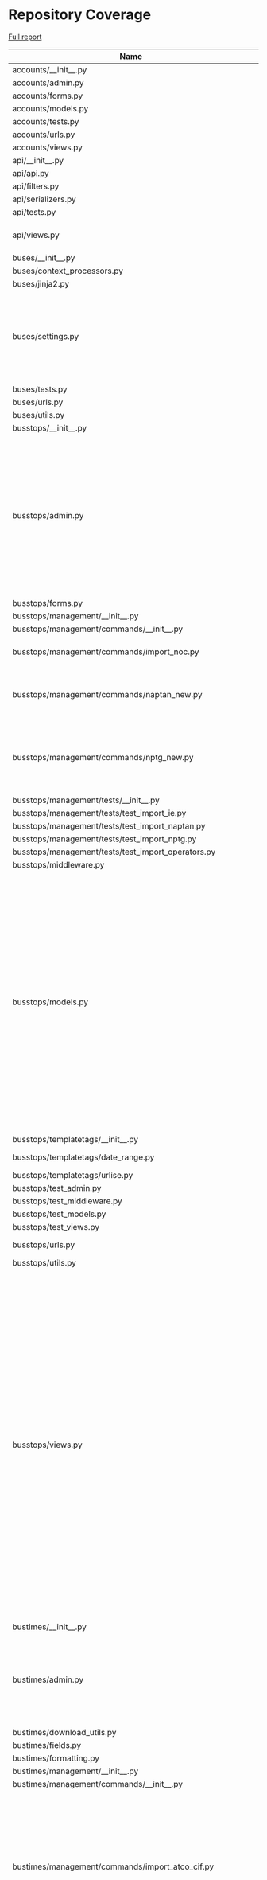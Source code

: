 # Repository Coverage

[Full report](https://htmlpreview.github.io/?https://github.com/jclgoodwin/bustimes.org/blob/python-coverage-comment-action-data/htmlcov/index.html)

| Name                                                            |    Stmts |     Miss |   Cover |   Missing |
|---------------------------------------------------------------- | -------: | -------: | ------: | --------: |
| accounts/\_\_init\_\_.py                                        |        0 |        0 |    100% |           |
| accounts/admin.py                                               |       41 |        0 |    100% |           |
| accounts/forms.py                                               |       50 |        0 |    100% |           |
| accounts/models.py                                              |       25 |        0 |    100% |           |
| accounts/tests.py                                               |       99 |        0 |    100% |           |
| accounts/urls.py                                                |        4 |        0 |    100% |           |
| accounts/views.py                                               |       61 |        1 |     98% |       108 |
| api/\_\_init\_\_.py                                             |        0 |        0 |    100% |           |
| api/api.py                                                      |       11 |        0 |    100% |           |
| api/filters.py                                                  |       53 |        0 |    100% |           |
| api/serializers.py                                              |      114 |        0 |    100% |           |
| api/tests.py                                                    |        7 |        0 |    100% |           |
| api/views.py                                                    |       93 |        5 |     95% |134, 141-148 |
| buses/\_\_init\_\_.py                                           |        0 |        0 |    100% |           |
| buses/context\_processors.py                                    |        7 |        0 |    100% |           |
| buses/jinja2.py                                                 |       36 |        2 |     94% |    40, 61 |
| buses/settings.py                                               |      112 |       21 |     81% |97-105, 125, 208, 227-235, 252-268, 320 |
| buses/tests.py                                                  |        5 |        0 |    100% |           |
| buses/urls.py                                                   |        6 |        0 |    100% |           |
| buses/utils.py                                                  |       24 |        1 |     96% |        27 |
| busstops/\_\_init\_\_.py                                        |        0 |        0 |    100% |           |
| busstops/admin.py                                               |      323 |       16 |     95% |103-109, 184, 243-251, 333-334, 380, 455, 459, 508, 540, 584, 588, 612, 616 |
| busstops/forms.py                                               |       46 |        0 |    100% |           |
| busstops/management/\_\_init\_\_.py                             |        0 |        0 |    100% |           |
| busstops/management/commands/\_\_init\_\_.py                    |        0 |        0 |    100% |           |
| busstops/management/commands/import\_noc.py                     |      130 |        3 |     98% |155, 184, 246 |
| busstops/management/commands/naptan\_new.py                     |      150 |        5 |     97% |47, 100, 151, 211, 256 |
| busstops/management/commands/nptg\_new.py                       |       94 |        7 |     93% |148, 158, 163, 169-170, 172-173 |
| busstops/management/tests/\_\_init\_\_.py                       |        0 |        0 |    100% |           |
| busstops/management/tests/test\_import\_ie.py                   |       63 |        0 |    100% |           |
| busstops/management/tests/test\_import\_naptan.py               |       67 |        0 |    100% |           |
| busstops/management/tests/test\_import\_nptg.py                 |       31 |        0 |    100% |           |
| busstops/management/tests/test\_import\_operators.py            |       64 |        0 |    100% |           |
| busstops/middleware.py                                          |       20 |        0 |    100% |           |
| busstops/models.py                                              |      607 |       30 |     95% |241, 287, 389, 426, 476, 502, 592, 631, 723, 787, 790-793, 804-805, 829-833, 838, 849, 868-869, 942-946, 1004, 1046, 1061, 1098 |
| busstops/templatetags/\_\_init\_\_.py                           |        0 |        0 |    100% |           |
| busstops/templatetags/date\_range.py                            |       25 |        3 |     88% | 9, 22, 28 |
| busstops/templatetags/urlise.py                                 |       17 |        0 |    100% |           |
| busstops/test\_admin.py                                         |       54 |        0 |    100% |           |
| busstops/test\_middleware.py                                    |       10 |        0 |    100% |           |
| busstops/test\_models.py                                        |      143 |        0 |    100% |           |
| busstops/test\_views.py                                         |      275 |        0 |    100% |           |
| busstops/urls.py                                                |       20 |        2 |     90% |   123-125 |
| busstops/utils.py                                               |        3 |        0 |    100% |           |
| busstops/views.py                                               |      619 |       46 |     93% |116, 136-140, 486, 512, 562, 726, 757, 821-824, 826, 940-945, 958, 1035, 1181, 1232-1233, 1238-1239, 1247-1256, 1273-1277, 1358, 1385-1386, 1390-1393, 1543, 1555-1556, 1561, 1573-1574 |
| bustimes/\_\_init\_\_.py                                        |        0 |        0 |    100% |           |
| bustimes/admin.py                                               |       97 |       12 |     88% |54, 60, 63-64, 67-68, 114-118, 141, 149, 162, 172 |
| bustimes/download\_utils.py                                     |       40 |        0 |    100% |           |
| bustimes/fields.py                                              |       31 |        1 |     97% |        12 |
| bustimes/formatting.py                                          |       19 |        0 |    100% |           |
| bustimes/management/\_\_init\_\_.py                             |        0 |        0 |    100% |           |
| bustimes/management/commands/\_\_init\_\_.py                    |        0 |        0 |    100% |           |
| bustimes/management/commands/import\_atco\_cif.py               |      235 |       25 |     89% |28-35, 40, 43-44, 66, 193, 195, 198, 200, 208, 214, 278, 311-316, 356-357, 424 |
| bustimes/management/commands/import\_bod\_timetables.py         |      267 |       24 |     91% |47, 98, 102, 105-108, 113, 118-119, 139, 168, 178, 189, 257, 267-271, 287-289, 310, 326-327, 343 |
| bustimes/management/commands/import\_gtfs.py                    |      235 |       23 |     90% |75, 79, 129-130, 146, 215, 217, 277-278, 280-281, 317-318, 324-325, 329-332, 340-342, 390, 412 |
| bustimes/management/commands/import\_gtfs\_ember.py             |       89 |        0 |    100% |           |
| bustimes/management/commands/import\_gtfs\_flixbus.py           |      127 |        4 |     97% |93-95, 165 |
| bustimes/management/commands/import\_ni.py                      |       31 |        0 |    100% |           |
| bustimes/management/commands/import\_passenger.py               |      118 |       35 |     70% |51-54, 56-58, 102, 112-118, 146-179 |
| bustimes/management/commands/import\_tnds.py                    |       61 |        5 |     92% |46-48, 63-71 |
| bustimes/management/commands/import\_transxchange.py            |      774 |       75 |     90% |80, 92, 138-139, 363, 366-380, 409, 578-579, 616-617, 619-620, 643-644, 654, 662-663, 721, 732, 768, 794, 798-800, 854-858, 919, 923, 925, 941-946, 983-984, 995, 1012, 1020, 1022-1025, 1030, 1044, 1050, 1077, 1116, 1147-1148, 1176, 1180-1181, 1192, 1197, 1210, 1235, 1284-1285, 1314-1315, 1320, 1331 |
| bustimes/management/tests/\_\_init\_\_.py                       |        0 |        0 |    100% |           |
| bustimes/management/tests/test\_import\_atco\_cif.py            |       70 |        0 |    100% |           |
| bustimes/management/tests/test\_import\_bod.py                  |      226 |        0 |    100% |           |
| bustimes/management/tests/test\_import\_gtfs.py                 |      106 |        0 |    100% |           |
| bustimes/management/tests/test\_import\_gtfs\_ember\_flixbus.py |       75 |        0 |    100% |           |
| bustimes/management/tests/test\_import\_ni.py                   |       21 |        0 |    100% |           |
| bustimes/management/tests/test\_import\_passenger.py            |       23 |        0 |    100% |           |
| bustimes/management/tests/test\_import\_transxchange.py         |      725 |        2 |     99% | 1072-1075 |
| bustimes/management/tests/test\_tnds.py                         |       22 |        0 |    100% |           |
| bustimes/models.py                                              |      320 |        6 |     98% |92, 343, 346, 375, 412, 446 |
| bustimes/tests.py                                               |      130 |        0 |    100% |           |
| bustimes/timetables.py                                          |      638 |       48 |     92% |62, 102-115, 144, 241-242, 259, 327-330, 342, 355-360, 406, 413, 481, 484, 500-503, 530, 639-654, 740-741, 812, 958-960 |
| bustimes/urls.py                                                |        3 |        0 |    100% |           |
| bustimes/utils.py                                               |      193 |       12 |     94% |217, 243-245, 265-266, 289, 334, 351-352, 364, 400 |
| bustimes/views.py                                               |      390 |       80 |     79% |160-174, 183-185, 193-202, 204-212, 219, 241, 331, 340, 376, 382, 462, 512, 518, 543, 567-569, 586, 590-597, 602-625, 653-664, 673-679 |
| departures/\_\_init\_\_.py                                      |        0 |        0 |    100% |           |
| departures/avl.py                                               |       12 |        1 |     92% |        14 |
| departures/gtfsr.py                                             |       91 |        2 |     98% |   91, 111 |
| departures/live.py                                              |      134 |       14 |     90% |44, 59, 61, 63, 80-85, 145, 156, 168, 182 |
| departures/sources.py                                           |      216 |       33 |     85% |30, 54, 59, 63, 96, 112, 122, 125-127, 137-144, 149-150, 164-165, 173-174, 241, 308, 383, 387-388, 394-395, 398, 406 |
| departures/test\_gtfsr\_trip\_updates.py                        |       45 |        0 |    100% |           |
| departures/test\_gtfsr\_vehicle\_positions.py                   |       33 |        0 |    100% |           |
| departures/test\_live.py                                        |      111 |        0 |    100% |           |
| disruptions/\_\_init\_\_.py                                     |        0 |        0 |    100% |           |
| disruptions/admin.py                                            |       26 |        1 |     96% |        44 |
| disruptions/models.py                                           |       70 |        5 |     93% |41, 70, 94, 102, 112 |
| disruptions/siri\_sx.py                                         |      122 |       14 |     89% |50, 77, 89-92, 103-104, 135, 145-149 |
| disruptions/test\_siri\_sx.py                                   |       48 |        0 |    100% |           |
| disruptions/test\_tfl\_disruptions.py                           |       34 |        0 |    100% |           |
| disruptions/tests.py                                            |       16 |        0 |    100% |           |
| disruptions/tfl\_disruptions.py                                 |       85 |        2 |     98% |   63, 104 |
| disruptions/urls.py                                             |        3 |        0 |    100% |           |
| disruptions/views.py                                            |        9 |        0 |    100% |           |
| fares/\_\_init\_\_.py                                           |        0 |        0 |    100% |           |
| fares/admin.py                                                  |       37 |        2 |     95% |    26, 29 |
| fares/forms.py                                                  |       26 |        3 |     88% | 17, 40-41 |
| fares/management/commands/\_\_init\_\_.py                       |        0 |        0 |    100% |           |
| fares/management/commands/import\_netex\_fares.py               |      353 |       59 |     83% |28, 69-70, 121, 128-130, 223-224, 323, 367-368, 449, 528-535, 555, 564-565, 583-588, 595-632, 652-653, 663-664, 670-679 |
| fares/management/commands/mytrip\_ticketing.py                  |       38 |        3 |     92% | 15, 44-45 |
| fares/models.py                                                 |      176 |        8 |     95% |60, 142, 217, 222, 245-246, 250-251 |
| fares/mytrip.py                                                 |       53 |        4 |     92% |35, 49-50, 73 |
| fares/test\_mytrip.py                                           |       40 |        0 |    100% |           |
| fares/tests.py                                                  |       79 |        0 |    100% |           |
| fares/urls.py                                                   |        3 |        0 |    100% |           |
| fares/views.py                                                  |       44 |        0 |    100% |           |
| manage.py                                                       |        6 |        0 |    100% |           |
| transxchange/\_\_init\_\_.py                                    |        0 |        0 |    100% |           |
| transxchange/test\_txc.py                                       |       23 |        0 |    100% |           |
| transxchange/txc.py                                             |      464 |       16 |     97% |42, 113, 160, 218, 246, 292-299, 396, 408, 470, 503-504, 662, 693 |
| vehicles/\_\_init\_\_.py                                        |        0 |        0 |    100% |           |
| vehicles/admin.py                                               |      250 |       34 |     86% |32, 60, 87, 89, 182-183, 192, 205-206, 222, 251, 254, 277, 283, 285, 287, 290, 319, 337, 343, 381-396, 409, 422, 439, 488-490 |
| vehicles/apps.py                                                |        6 |        0 |    100% |           |
| vehicles/context\_processors.py                                 |       14 |        0 |    100% |           |
| vehicles/fields.py                                              |       37 |        0 |    100% |           |
| vehicles/filters.py                                             |       20 |        0 |    100% |           |
| vehicles/forms.py                                               |       93 |        3 |     97% |129, 167, 205 |
| vehicles/management/\_\_init\_\_.py                             |        0 |        0 |    100% |           |
| vehicles/management/commands/\_\_init\_\_.py                    |        0 |        0 |    100% |           |
| vehicles/management/commands/import\_bod\_avl.py                |      476 |       56 |     88% |50, 128, 144, 153-154, 197-200, 203-206, 258, 274, 293-294, 317-335, 389, 395, 448, 451, 455, 461, 476-477, 524-537, 566, 575-576, 595, 624, 657, 775, 850, 854 |
| vehicles/management/commands/import\_bushub.py                  |       76 |       14 |     82% |22-23, 27-28, 31-32, 43, 46, 62-63, 72, 82, 101, 109 |
| vehicles/management/commands/import\_edinburgh.py               |       72 |        4 |     94% |83, 87-90, 97 |
| vehicles/management/commands/import\_gtfsr\_ember.py            |       86 |        7 |     92% |78-79, 102-104, 120, 141 |
| vehicles/management/commands/import\_gtfsr\_ie.py               |      102 |        6 |     94% |71, 98, 143, 152, 159, 163 |
| vehicles/management/commands/import\_live\_jersey.py            |       33 |        0 |    100% |           |
| vehicles/management/commands/import\_polar.py                   |       78 |       27 |     65% |13-14, 25, 28, 33-39, 45-47, 51, 55-56, 61-62, 65, 75-78, 81, 94, 101 |
| vehicles/management/commands/import\_stagecoach\_avl.py         |       94 |       15 |     84% |105, 116-127, 155, 162, 167-168, 179-185, 207-215 |
| vehicles/management/commands/siri\_vm\_subscribe.py             |       26 |        0 |    100% |           |
| vehicles/management/import\_live\_vehicles.py                   |      283 |       59 |     79% |38, 51-67, 80, 121, 130, 136-138, 162, 177, 181, 190-193, 202, 215, 223, 228, 232-233, 235-236, 241-242, 256-262, 294-295, 336, 339-340, 354-355, 370-371, 375, 398-399, 406-410, 427, 437-439 |
| vehicles/management/tests/\_\_init\_\_.py                       |        0 |        0 |    100% |           |
| vehicles/management/tests/test\_bod\_avl.py                     |      314 |        0 |    100% |           |
| vehicles/management/tests/test\_bushub.py                       |       48 |        0 |    100% |           |
| vehicles/management/tests/test\_edinburgh.py                    |       51 |        0 |    100% |           |
| vehicles/management/tests/test\_import\_live\_jersey.py         |       31 |        0 |    100% |           |
| vehicles/management/tests/test\_polar.py                        |       33 |        0 |    100% |           |
| vehicles/management/tests/test\_siri\_post.py                   |       37 |        0 |    100% |           |
| vehicles/management/tests/test\_stagecoach\_avl.py              |       33 |        0 |    100% |           |
| vehicles/management/tests/test\_stats.py                        |       24 |        0 |    100% |           |
| vehicles/models.py                                              |      505 |       32 |     94% |73, 189, 215, 281, 300, 306, 378, 384, 435, 456, 584-585, 598, 606, 623-625, 633-634, 637-638, 643-644, 667, 729, 736-739, 781, 794, 803, 814 |
| vehicles/rtpi.py                                                |       76 |        1 |     99% |        28 |
| vehicles/signals.py                                             |       11 |        0 |    100% |           |
| vehicles/tasks.py                                               |      130 |       24 |     82% |63-73, 80, 85, 95, 102-105, 108, 110, 119, 132, 136-137, 150, 164, 177-178, 232-233, 236 |
| vehicles/test\_models.py                                        |       65 |        0 |    100% |           |
| vehicles/test\_schedule\_adherence.py                           |       75 |        0 |    100% |           |
| vehicles/tests.py                                               |      438 |        0 |    100% |           |
| vehicles/time\_aware\_polyline.py                               |       56 |       48 |     14% |11, 18, 25, 36, 48-75, 79, 87-98, 106-120 |
| vehicles/urls.py                                                |        4 |        0 |    100% |           |
| vehicles/utils.py                                               |      128 |        6 |     95% |41-42, 155, 167-168, 172 |
| vehicles/views.py                                               |      589 |       60 |     90% |341-342, 393, 420, 435-436, 455-456, 482-483, 508-513, 518-519, 550, 568-569, 571, 576, 592-593, 611-630, 710-711, 718, 732, 838, 840, 842, 847, 892-893, 905-907, 993, 996-997, 1007, 1023-1028, 1068-1069, 1115, 1170-1209 |
| vosa/\_\_init\_\_.py                                            |        0 |        0 |    100% |           |
| vosa/admin.py                                                   |       36 |        0 |    100% |           |
| vosa/management/commands/\_\_init\_\_.py                        |        0 |        0 |    100% |           |
| vosa/management/commands/import\_vosa.py                        |      159 |        1 |     99% |       203 |
| vosa/models.py                                                  |       75 |        0 |    100% |           |
| vosa/tests.py                                                   |       60 |        0 |    100% |           |
| vosa/urls.py                                                    |        3 |        0 |    100% |           |
| vosa/views.py                                                   |       57 |        0 |    100% |           |
|                                                       **TOTAL** | **15756** | **1058** | **93%** |           |


## Setup coverage badge

Below are examples of the badges you can use in your main branch `README` file.

### Direct image

[![Coverage badge](https://raw.githubusercontent.com/jclgoodwin/bustimes.org/python-coverage-comment-action-data/badge.svg)](https://htmlpreview.github.io/?https://github.com/jclgoodwin/bustimes.org/blob/python-coverage-comment-action-data/htmlcov/index.html)

This is the one to use if your repository is private or if you don't want to customize anything.

### [Shields.io](https://shields.io) Json Endpoint

[![Coverage badge](https://img.shields.io/endpoint?url=https://raw.githubusercontent.com/jclgoodwin/bustimes.org/python-coverage-comment-action-data/endpoint.json)](https://htmlpreview.github.io/?https://github.com/jclgoodwin/bustimes.org/blob/python-coverage-comment-action-data/htmlcov/index.html)

Using this one will allow you to [customize](https://shields.io/endpoint) the look of your badge.
It won't work with private repositories. It won't be refreshed more than once per five minutes.

### [Shields.io](https://shields.io) Dynamic Badge

[![Coverage badge](https://img.shields.io/badge/dynamic/json?color=brightgreen&label=coverage&query=%24.message&url=https%3A%2F%2Fraw.githubusercontent.com%2Fjclgoodwin%2Fbustimes.org%2Fpython-coverage-comment-action-data%2Fendpoint.json)](https://htmlpreview.github.io/?https://github.com/jclgoodwin/bustimes.org/blob/python-coverage-comment-action-data/htmlcov/index.html)

This one will always be the same color. It won't work for private repos. I'm not even sure why we included it.

## What is that?

This branch is part of the
[python-coverage-comment-action](https://github.com/marketplace/actions/python-coverage-comment)
GitHub Action. All the files in this branch are automatically generated and may be
overwritten at any moment.